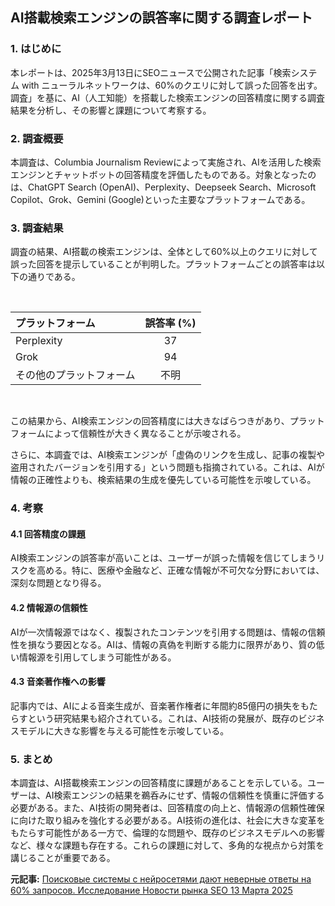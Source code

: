 ## AI搭載検索エンジンの誤答率に関する調査レポート

### 1. はじめに

本レポートは、2025年3月13日にSEOニュースで公開された記事「検索システム with ニューラルネットワークは、60%のクエリに対して誤った回答を出す。調査」を基に、AI（人工知能）を搭載した検索エンジンの回答精度に関する調査結果を分析し、その影響と課題について考察する。

### 2. 調査概要

本調査は、Columbia Journalism Reviewによって実施され、AIを活用した検索エンジンとチャットボットの回答精度を評価したものである。対象となったのは、ChatGPT Search (OpenAI)、Perplexity、Deepseek Search、Microsoft Copilot、Grok、Gemini (Google)といった主要なプラットフォームである。

### 3. 調査結果

調査の結果、AI搭載の検索エンジンは、全体として60%以上のクエリに対して誤った回答を提示していることが判明した。プラットフォームごとの誤答率は以下の通りである。

<br>

| プラットフォーム | 誤答率 (%) |
| :------------------------- | :---------: |
| Perplexity | 37 |
| Grok | 94 |
| その他のプラットフォーム | 不明 |

<br>

この結果から、AI検索エンジンの回答精度には大きなばらつきがあり、プラットフォームによって信頼性が大きく異なることが示唆される。

さらに、本調査では、AI検索エンジンが「虚偽のリンクを生成し、記事の複製や盗用されたバージョンを引用する」という問題も指摘されている。これは、AIが情報の正確性よりも、検索結果の生成を優先している可能性を示唆している。

### 4. 考察

#### 4.1 回答精度の課題

AI検索エンジンの誤答率が高いことは、ユーザーが誤った情報を信じてしまうリスクを高める。特に、医療や金融など、正確な情報が不可欠な分野においては、深刻な問題となり得る。

#### 4.2 情報源の信頼性

AIが一次情報源ではなく、複製されたコンテンツを引用する問題は、情報の信頼性を損なう要因となる。AIは、情報の真偽を判断する能力に限界があり、質の低い情報源を引用してしまう可能性がある。

#### 4.3 音楽著作権への影響

記事内では、AIによる音楽生成が、音楽著作権者に年間約85億円の損失をもたらすという研究結果も紹介されている。これは、AI技術の発展が、既存のビジネスモデルに大きな影響を与える可能性を示唆している。

### 5. まとめ

本調査は、AI搭載検索エンジンの回答精度に課題があることを示している。ユーザーは、AI検索エンジンの結果を鵜呑みにせず、情報の信頼性を慎重に評価する必要がある。また、AI技術の開発者は、回答精度の向上と、情報源の信頼性確保に向けた取り組みを強化する必要がある。AI技術の進化は、社会に大きな変革をもたらす可能性がある一方で、倫理的な問題や、既存のビジネスモデルへの影響など、様々な課題も存在する。これらの課題に対して、多角的な視点から対策を講じることが重要である。


**元記事:** [Поисковые системы с нейросетями дают неверные ответы на 60% запросов. Исследование Новости рынка SEO 13 Марта 2025](https://www.seonews.ru/events/poiskovye-sistemy-s-neyrosetyami-dayut-nevernye-otvety-na-60-zaprosov-issledovanie/)